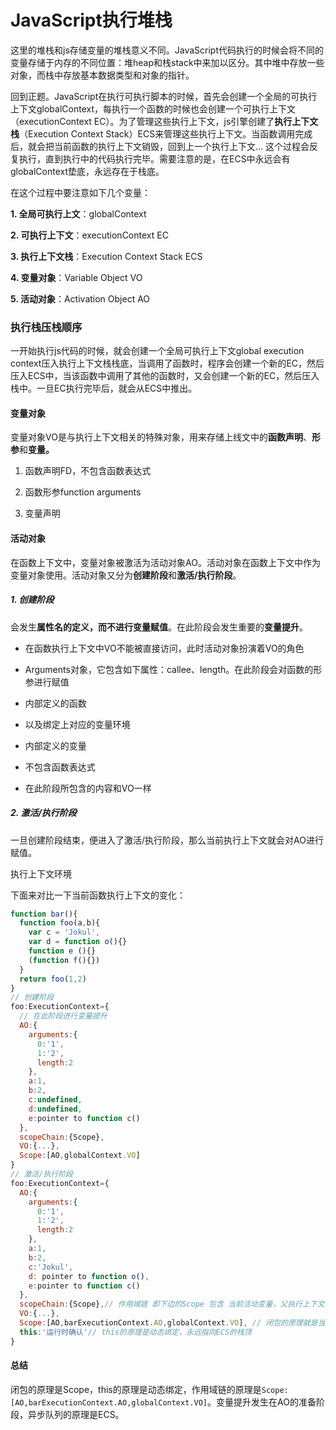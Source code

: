 # JavaScript执行堆栈

这里的堆栈和js存储变量的堆栈意义不同。JavaScript代码执行的时候会将不同的变量存储于内存的不同位置：堆heap和栈stack中来加以区分。其中堆中存放一些对象，而栈中存放基本数据类型和对象的指针。

回到正题。JavaScript在执行可执行脚本的时候，首先会创建一个全局的可执行上下文globalContext，每执行一个函数的时候也会创建一个可执行上下文（executionContext EC）。为了管理这些执行上下文，js引擎创建了**执行上下文栈**（Execution Context Stack）ECS来管理这些执行上下文。当函数调用完成后，就会把当前函数的执行上下文销毁，回到上一个执行上下文... 这个过程会反复执行，直到执行中的代码执行完毕。需要注意的是，在ECS中永远会有globalContext垫底，永远存在于栈底。

在这个过程中要注意如下几个变量：

**1. 全局可执行上文**：globalContext

**2. 可执行上下文**：executionContext EC

**3. 执行上下文栈**：Execution Context Stack  ECS

**4. 变量对象**：Variable Object VO

**5. 活动对象**：Activation Object  AO

### 执行栈压栈顺序

一开始执行js代码的时候，就会创建一个全局可执行上下文global execution context压入执行上下文栈栈底，当调用了函数时，程序会创建一个新的EC，然后压入ECS中，当该函数中调用了其他的函数时，又会创建一个新的EC，然后压入栈中。一旦EC执行完毕后，就会从ECS中推出。

#### **变量对象**

变量对象VO是与执行上下文相关的特殊对象，用来存储上线文中的**函数声明**、**形参**和**变量。**

1. 函数声明FD，不包含函数表达式

1. 函数形参function arguments

1. 变量声明

#### **活动对象**

在函数上下文中，变量对象被激活为活动对象AO。活动对象在函数上下文中作为变量对象使用。活动对象又分为**创建阶段**和**激活/执行阶段**。

##### 1. 创建阶段

会发生**属性名的定义，而不进行变量赋值**。在此阶段会发生重要的**变量提升**。

- 在函数执行上下文中VO不能被直接访问，此时活动对象扮演着VO的角色

- Arguments对象，它包含如下属性：callee、length。在此阶段会对函数的形参进行赋值

- 内部定义的函数

- 以及绑定上对应的变量环境

- 内部定义的变量

- 不包含函数表达式

- 在此阶段所包含的内容和VO一样

##### 2. 激活/执行阶段

一旦创建阶段结束，便进入了激活/执行阶段，那么当前执行上下文就会对AO进行赋值。

执行上下文环境

下面来对比一下当前函数执行上下文的变化：

```js
function bar(){
  function foo(a,b){
    var c = 'Jokul',
    var d = function o(){}
    function e (){}
    (function f(){})
  }
  return foo(1,2)
}
// 创建阶段
foo:ExecutionContext={
  // 在此阶段进行变量提升
  AO:{
    arguments:{
      0:'1',
      1:'2',
      length:2
    },
    a:1,
    b:2,
    c:undefined,
    d:undefined,
    e:pointer to function c()
  },
  scopeChain:{Scope},
  VO:{...},
  Scope:[AO,globalContext.VO]
}
// 激活/执行阶段
foo:ExecutionContext={
  AO:{
    arguments:{
      0:'1',
      1:'2',
      length:2
    },
    a:1,
    b:2,
    c:'Jokul',
    d: pointer to function o(),
    e:pointer to function c()
  },
  scopeChain:{Scope},// 作用域链 即下边的Scope 包含 当前活动变量，父执行上下文的AO...以及全局执行上下文的VO
  VO:{...},
  Scope:[AO,barExecutionContext.AO,globalContext.VO], // 闭包的原理就是当bar环境已经被销毁，但是foo的作用域链中还保存着bar中的变量，这就形成了闭包。
  this:'运行时确认'// this的原理是动态绑定，永远指向ECS的栈顶
}
```

#### 总结

闭包的原理是Scope，this的原理是动态绑定，作用域链的原理是`Scope:[AO,barExecutionContext.AO,globalContext.VO]`。变量提升发生在AO的准备阶段，异步队列的原理是ECS。